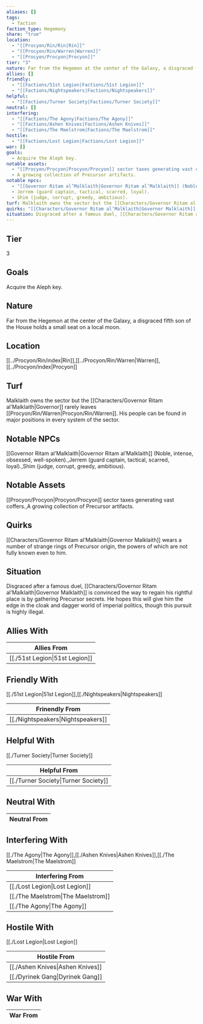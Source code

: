 ```yaml
---
aliases: []
tags:
  - faction
faction_type: Hegemony
share: "true"
location:
  - "[[Procyon/Rin/Rin|Rin]]"
  - "[[Procyon/Rin/Warren|Warren]]"
  - "[[Procyon/Procyon|Procyon]]"
tier: "3"
nature: Far from the Hegemon at the center of the Galaxy, a disgraced fifth son of the House holds a small seat on a local moon.
allies: []
friendly:
  - "[[Factions/51st Legion|Factions/51st Legion]]"
  - "[[Factions/Nightspeakers|Factions/Nightspeakers]]"
helpful:
  - "[[Factions/Turner Society|Factions/Turner Society]]"
neutral: []
interfering:
  - "[[Factions/The Agony|Factions/The Agony]]"
  - "[[Factions/Ashen Knives|Factions/Ashen Knives]]"
  - "[[Factions/The Maelstrom|Factions/The Maelstrom]]"
hostile:
  - "[[Factions/Lost Legion|Factions/Lost Legion]]"
war: []
goals:
  - Acquire the Aleph key.
notable assets:
  - "[[Procyon/Procyon|Procyon/Procyon]] sector taxes generating vast coffers."
  - A growing collection of Precursor artifacts.
notable npcs:
  - "[[Governor Ritam al’Malklaith|Governor Ritam al’Malklaith]] (Noble, intense, obsessed, well-spoken)."
  - Jerrem (guard captain, tactical, scarred, loyal).
  - Shim (judge, corrupt, greedy, ambitious).
turf: Malklaith owns the sector but the [[Characters/Governor Ritam al’Malklaith|Governor]] rarely leaves [[Procyon/Rin/Warren|Procyon/Rin/Warren]]. His people can be found in major positions in every system of the sector.
quirks: "[[Characters/Governor Ritam al’Malklaith|Governor Malklaith]] wears a number of strange rings of Precursor origin, the powers of which are not fully known even to him."
situation: Disgraced after a famous duel, [[Characters/Governor Ritam al’Malklaith|Governor Malklaith]] is convinced the way to regain his rightful place is by gathering Precursor secrets. He hopes this will give him the edge in the cloak and dagger world of imperial politics, though this pursuit is highly illegal.
---
```

## Tier

3

## Goals

Acquire the Aleph key.

## Nature

Far from the Hegemon at the center of the Galaxy, a disgraced fifth son of the House holds a small seat on a local moon.

## Location

[[../Procyon/Rin/index|Rin]],[[../Procyon/Rin/Warren|Warren]],[[../Procyon/index|Procyon]]

## Turf

Malklaith owns the sector but the [[Characters/Governor Ritam al’Malklaith|Governor]] rarely leaves [[Procyon/Rin/Warren|Procyon/Rin/Warren]]. His people can be found in major positions in every system of the sector.

## Notable NPCs

[[Governor Ritam al’Malklaith|Governor Ritam al’Malklaith]] (Noble, intense, obsessed, well-spoken).,Jerrem (guard captain, tactical, scarred, loyal).,Shim (judge, corrupt, greedy, ambitious).

## Notable Assets

[[Procyon/Procyon|Procyon/Procyon]] sector taxes generating vast coffers.,A growing collection of Precursor artifacts.

## Quirks

[[Characters/Governor Ritam al’Malklaith|Governor Malklaith]] wears a number of strange rings of Precursor origin, the powers of which are not fully known even to him.

## Situation

Disgraced after a famous duel, [[Characters/Governor Ritam al’Malklaith|Governor Malklaith]] is convinced the way to regain his rightful place is by gathering Precursor secrets. He hopes this will give him the edge in the cloak and dagger world of imperial politics, though this pursuit is highly illegal.

## Allies With



| Allies From                              |
| ---------------------------------------- |
| [[./51st Legion\|51st Legion]] |


## Friendly With

[[./51st Legion|51st Legion]],[[./Nightspeakers|Nightspeakers]]

| Frinendly From                               |
| -------------------------------------------- |
| [[./Nightspeakers\|Nightspeakers]] |


## Helpful With

[[./Turner Society|Turner Society]]

| Helpful From                                   |
| ---------------------------------------------- |
| [[./Turner Society\|Turner Society]] |


## Neutral With




| Neutral From |
| ------------ |



## Interfering With

[[./The Agony|The Agony]],[[./Ashen Knives|Ashen Knives]],[[./The Maelstrom|The Maelstrom]]


| Interfering From                             |
| -------------------------------------------- |
| [[./Lost Legion\|Lost Legion]]     |
| [[./The Maelstrom\|The Maelstrom]] |
| [[./The Agony\|The Agony]]         |



## Hostile With

[[./Lost Legion|Lost Legion]]


| Hostile From                               |
| ------------------------------------------ |
| [[./Ashen Knives\|Ashen Knives]] |
| [[./Dyrinek Gang\|Dyrinek Gang]] |



## War With



| War From |
| -------- |

